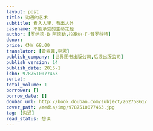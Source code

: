 ```yaml
---
layout: post
title: 沟通的艺术
subtitle: 看入人里，看出人外
casename: 不能承受的生命之轻
author: [罗纳德·B·阿德勒,拉塞尔·F·普罗科特]
donor: 
price: CNY 68.00
translator: [黄素菲,李恩]
publish_company: [世界图书出版公司,后浪出版公司]
publish_version: 14
publish_date: 2015-1
isbn: 9787510077463
serial: 
total_volume: 1
borrower: []
borrow_date: []
douban_url: http://book.douban.com/subject/26275861/
cover_path: /media/img/9787510077463.jpg
tag: [沟通]
read_status: 想读
---
```

